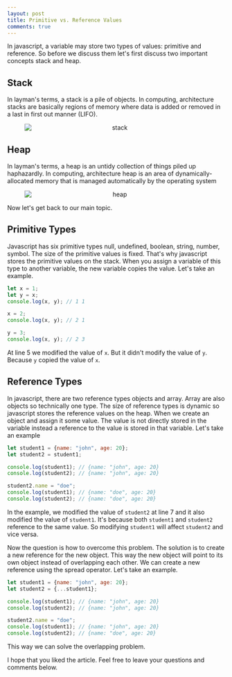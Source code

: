 ```yaml
---
layout: post
title: Primitive vs. Reference Values
comments: true
---
```


In javascript, a variable may store two types of values: primitive and reference. So before we discuss them let's first discuss two important concepts stack and heap.

## Stack
In layman's terms, a stack is a pile of objects. In computing, architecture stacks are basically regions of memory where data is added or removed in a last in first out manner (LIFO).

<figure align="center"> 
    <img src="{{ site.baseurl }}/img/20201209/stack.png" style="max-width: 490px; height: auto; margin-left: auto; margin-right: auto; display: block;" alt="stack"/>
</figure>

## Heap
In layman's terms, a heap is an untidy collection of things piled up haphazardly. In computing, architecture heap is an area of dynamically-allocated memory that is managed automatically by the operating system

<figure align="center"> 
    <img src="{{ site.baseurl }}/img/20201209/heap.jpg" style="max-width: 490px; height: auto; margin-left: auto; margin-right: auto; display: block;" alt="heap"/>
</figure>

Now let's get back to our main topic.

## Primitive Types
Javascript has six primitive types null, undefined, boolean, string, number, symbol.
The size of the primitive values is fixed. That's why javascript stores the primitive values on the stack. When you assign a variable of this type to another variable, the new variable copies the value. Let's take an example.

```javascript
let x = 1;
let y = x;
console.log(x, y); // 1 1

x = 2;
console.log(x, y); // 2 1

y = 3;
console.log(x, y); // 2 3
``` 

At line 5 we modified the value of `x`. But it didn't modify the value of `y`. Because `y` copied the value of `x`.

## Reference Types
In javascript, there are two reference types objects and array. Array are also objects so technically one type. The size of reference types is dynamic so javascript stores the reference values on the heap. When we create an object and assign it some value. The value is not directly stored in the variable instead a reference to the value is stored in that variable. Let's take an example

```javascript
let student1 = {name: "john", age: 20};
let student2 = student1;

console.log(student1); // {name: "john", age: 20}
console.log(student2); // {name: "john", age: 20}

student2.name = "doe";
console.log(student1); // {name: "doe", age: 20}
console.log(student2); // {name: "doe", age: 20}
``` 

In the example, we modified the value of `student2` at line 7 and it also modified the value of `student1`. It's because both `student1` and `student2` reference to the same value. So modifying `student1` will affect `student2` and vice versa. 

Now the question is how to overcome this problem. The solution is to create a new reference for the new object. This way the new object will point to its own object instead of overlapping each other. We can create a new reference using the spread operator. Let's take an example.
```javascript
let student1 = {name: "john", age: 20};
let student2 = {...student1};

console.log(student1); // {name: "john", age: 20}
console.log(student2); // {name: "john", age: 20}

student2.name = "doe";
console.log(student1); // {name: "john", age: 20}
console.log(student2); // {name: "doe", age: 20}
```

This way we can solve the overlapping problem.

I hope that you liked the article. Feel free to leave your questions and comments below.
